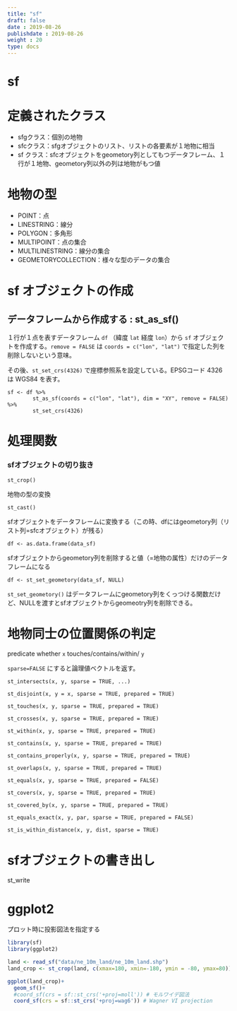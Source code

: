 ```yaml
---
title: "sf"
draft: false
date : 2019-08-26
publishdate : 2019-08-26
weight : 20
type: docs
---
```



# sf

# 定義されたクラス

- sfgクラス：個別の地物
- sfcクラス：sfgオブジェクトのリスト、リストの各要素が１地物に相当
- sf クラス：sfcオブジェクトをgeometory列としてもつデータフレーム、１行が１地物、geometory列以外の列は地物がもつ値


# 地物の型

- POINT：点
- LINESTRING：線分
- POLYGON：多角形
- MULTIPOINT：点の集合
- MULTILINESTRING：線分の集合
- GEOMETORYCOLLECTION：様々な型のデータの集合

# sf オブジェクトの作成

## データフレームから作成する : st_as_sf()
１行が１点を表すデータフレーム `df` （緯度 `lat` 経度 `lon`）から `sf` オブジェクトを作成する。`remove = FALSE` は `coords = c("lon", "lat")` で指定した列を削除しないという意味。

その後、`st_set_crs(4326)` で座標参照系を設定している。EPSGコード 4326 は WGS84 を表す。

```{r}
sf <- df %>%
        st_as_sf(coords = c("lon", "lat"), dim = "XY", remove = FALSE) %>%
        st_set_crs(4326)
```

# 処理関数

### sfオブジェクトの切り抜き

`st_crop() `

地物の型の変換

`st_cast()`

sfオブジェクトをデータフレームに変換する（この時、dfにはgeometory列（リスト列=sfcオブジェクト）が残る）

`df <- as.data.frame(data_sf)`

sfオブジェクトからgeometory列を削除すると値（=地物の属性）だけのデータフレームになる

`df <- st_set_geometory(data_sf, NULL)`

`st_set_geometory()` はデータフレームにgeometory列をくっつける関数だけど、NULLを渡すとsfオブジェクトからgeomeotry列を削除できる。



# 地物同士の位置関係の判定

predicate whether `x` touches/contains/within/ `y` 

`sparse=FALSE` にすると論理値ベクトルを返す。

`st_intersects(x, y, sparse = TRUE, ...)`

`st_disjoint(x, y = x, sparse = TRUE, prepared = TRUE)`

`st_touches(x, y, sparse = TRUE, prepared = TRUE)`

`st_crosses(x, y, sparse = TRUE, prepared = TRUE)`

`st_within(x, y, sparse = TRUE, prepared = TRUE)`

`st_contains(x, y, sparse = TRUE, prepared = TRUE)`

`st_contains_properly(x, y, sparse = TRUE, prepared = TRUE)`

`st_overlaps(x, y, sparse = TRUE, prepared = TRUE)`

`st_equals(x, y, sparse = TRUE, prepared = FALSE)`

`st_covers(x, y, sparse = TRUE, prepared = TRUE)`

`st_covered_by(x, y, sparse = TRUE, prepared = TRUE)`

`st_equals_exact(x, y, par, sparse = TRUE, prepared = FALSE)`

`st_is_within_distance(x, y, dist, sparse = TRUE)`

# sfオブジェクトの書き出し


st_write


# ggplot2

プロット時に投影図法を指定する

```r
library(sf)
library(ggplot2)

land <- read_sf("data/ne_10m_land/ne_10m_land.shp")
land_crop <- st_crop(land, c(xmax=180, xmin=-180, ymin = -80, ymax=80))

ggplot(land_crop)+
  geom_sf()+
  #coord_sf(crs = sf::st_crs('+proj=moll')) # モルワイデ図法
  coord_sf(crs = sf::st_crs('+proj=wag6')) # Wagner VI projection
```

